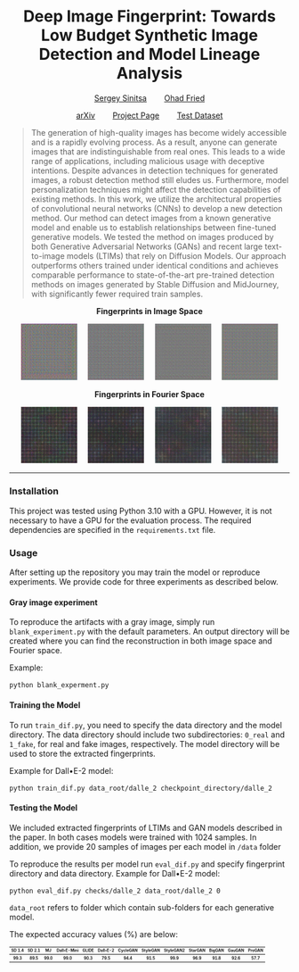 <h1 align="center">Deep Image Fingerprint: Towards Low Budget Synthetic Image Detection and
Model Lineage Analysis</h1> 

<p align="center"> <a href="https://www.linkedin.com/in/serge2020/">Sergey Sinitsa</a> &nbsp;&nbsp;&nbsp;&nbsp;&nbsp;&nbsp; <a href="https://www.ohadf.com/">Ohad Fried</a>

<p align="center"><a href="https://arxiv.org/abs/2303.10762">arXiv</a> &nbsp;&nbsp;&nbsp;&nbsp;&nbsp;&nbsp; <a href="https://sergo2020.github.io/DIF/">Project Page</a>  &nbsp;&nbsp;&nbsp;&nbsp;&nbsp;&nbsp; <a href=https://drive.google.com/file/d/1ruo_EdKl61uacWKD2sBknbqMQ6QrFKyU/view?usp=sharing">Test Dataset</a> </p>



> The generation of high-quality images has become
> widely accessible and is a rapidly evolving process. As a
> result, anyone can generate images that are indistinguishable
> from real ones. This leads to a wide range of applications,
> including malicious usage with deceptive intentions.
> Despite advances in detection techniques for generated images,
> a robust detection method still eludes us. Furthermore,
> model personalization techniques might affect the detection
> capabilities of existing methods. In this work, we
> utilize the architectural properties of convolutional neural
> networks (CNNs) to develop a new detection method. Our
> method can detect images from a known generative model
> and enable us to establish relationships between fine-tuned
> generative models. We tested the method on images produced
> by both Generative Adversarial Networks (GANs)
> and recent large text-to-image models (LTIMs) that rely
> on Diffusion Models. Our approach outperforms others
> trained under identical conditions and achieves comparable
> performance to state-of-the-art pre-trained detection methods
> on images generated by Stable Diffusion and MidJourney,
> with significantly fewer required train samples.

<p align="center">
  <strong> Fingerprints in Image Space </strong>
</p>

<p align="center">
  <img src="./repo_images/finger_dalle_2.png" width="20%"  alt="Dall&#x2022;E-2" />
    &nbsp; &nbsp;
  <img src="./repo_images/finger_sd14.png" width="20%"  alt="Stable Diffusion 1.4" />
    &nbsp; &nbsp;
  <img src="./repo_images/finger_mj.png" width="20%"  alt="MidJourney" />
    &nbsp; &nbsp;
  <img src="./repo_images/finger_dalle_mini.png" width="20%"  alt="Dall&#x2022;E-Mini" />
</p>
<p align="center">
  <strong> Fingerprints in Fourier Space </strong>
</p>
<p align="center">
  <img src="./repo_images/fingerFFT_dalle_2.png" width="20%"  alt="Dall&#x2022;E-2" />
    &nbsp; &nbsp;
  <img src="./repo_images/fingerFFT_sd14.png" width="20%"  alt="Stable Diffusion 1.4" />
    &nbsp; &nbsp;
  <img src="./repo_images/fingerFFT_mj.png" width="20%"  alt="MidJourney" />
    &nbsp; &nbsp;
  <img src="./repo_images/fingerFFT_dalle_mini.png" width="20%"  alt="Dall&#x2022;E-Mini" />
</p>

<p align="center"> <hr> </p>

### Installation

This project was tested using Python 3.10 with a GPU. However, it is not necessary to have a GPU for the evaluation
process.
The required dependencies are specified in the `requirements.txt` file.

### Usage

After setting up the repository you may train the model or reproduce experiments.
We provide code for three experiments as described below.

#### Gray image experiment

To reproduce the artifacts with a gray image, simply run `blank_experiment.py` with the default parameters.
An output directory will be created where you can find the reconstruction in both image space and Fourier space.

Example:

```
python blank_experment.py
```

#### Training the Model

To run `train_dif.py`, you need to specify the data directory and the model directory.
The data directory should include two subdirectories: `0_real` and `1_fake`, for real and fake images, respectively. The
model directory will be used to store the extracted fingerprints.

Example for Dall&#x2022;E-2 model:

```
python train_dif.py data_root/dalle_2 checkpoint_directory/dalle_2
```

#### Testing the Model

We included extracted fingerprints of LTIMs and GAN models described in the paper.
In both cases models were trained with 1024 samples. In addition, we provide 20 samples of images per each model
in `/data` folder

To reproduce the results per model run `eval_dif.py` and specify fingerprint directory and data directory.
Example for Dall&#x2022;E-2 model:

```
python eval_dif.py checks/dalle_2 data_root/dalle_2 0
```

`data_root` refers to folder which contain sub-folders for each generative model.

The expected accuracy values (%) are below:

<p align="center"><table style='font-size:50%'>
  <tr>
    <th>SD 1.4</th>
    <th>SD 2.1</th>
    <th>MJ</th>
    <th>Dall&#x2022;E-Mini</th>
    <th>GLIDE</th>
    <th>Dall&#x2022;E-2</th>
    <th>CycleGAN</th>
    <th>StyleGAN</th>
    <th>StyleGAN2</th>
    <th>StarGAN</th>
    <th>BigGAN</th>
    <th>GauGAN</th>
    <th>ProGAN</th>
  </tr>
  <tr>
    <th>99.3</th>
    <th>89.5</th>
    <th>99.0</th>
    <th>99.0</th>
    <th>90.3</th>
    <th>79.5</th>
    <th>94.4</th>
    <th>91.5</th>
    <th>99.9</th>
    <th>96.9</th>
    <th>91.8</th>
    <th>92.6</th>
    <th>57.7</th>
  </tr>
</table> </p>

